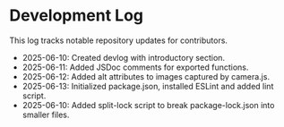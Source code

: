 # Development Log

This log tracks notable repository updates for contributors.

- 2025-06-10: Created devlog with introductory section.
- 2025-06-11: Added JSDoc comments for exported functions.
- 2025-06-12: Added alt attributes to images captured by camera.js.
- 2025-06-13: Initialized package.json, installed ESLint and added lint script.
- 2025-06-10: Added split-lock script to break package-lock.json into smaller files.
